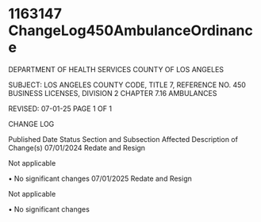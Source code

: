 # 1163147 ChangeLog450AmbulanceOrdinance

DEPARTMENT OF HEALTH SERVICES 
COUNTY OF LOS ANGELES 
  
SUBJECT: LOS ANGELES COUNTY CODE, TITLE 7, REFERENCE NO. 450 
  BUSINESS LICENSES, DIVISION 2 
  CHAPTER 7.16 AMBULANCES 
 
 
 
REVISED: 07-01-25 PAGE 1 OF 1  
 
CHANGE LOG 
 
Published 
Date 
Status Section and Subsection 
Affected 
Description of Change(s) 
07/01/2024 Redate and 
Resign 
 
Not applicable 
 
• No significant changes 
07/01/2025 Redate and 
Resign 
 
Not applicable 
 
• No significant changes

